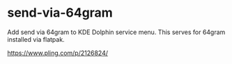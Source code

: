 # send-via-64gram
Add send via 64gram to KDE Dolphin service menu. This serves for 64gram installed via flatpak.

https://www.pling.com/p/2126824/
